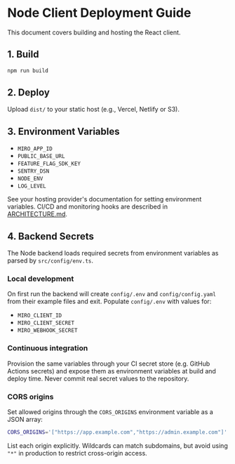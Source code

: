 # Node Client Deployment Guide

This document covers building and hosting the React client.

## 1. Build

```bash
npm run build
```

## 2. Deploy

Upload `dist/` to your static host (e.g., Vercel, Netlify or S3).

## 3. Environment Variables

- `MIRO_APP_ID`
- `PUBLIC_BASE_URL`
- `FEATURE_FLAG_SDK_KEY`
- `SENTRY_DSN`
- `NODE_ENV`
- `LOG_LEVEL`

See your hosting provider's documentation for setting environment variables. CI/CD and monitoring hooks are described in [ARCHITECTURE.md](ARCHITECTURE.md).

## 4. Backend Secrets

The Node backend loads required secrets from environment variables as parsed by `src/config/env.ts`.

### Local development

On first run the backend will create `config/.env` and `config/config.yaml` from their example files and exit.
Populate `config/.env` with values for:

- `MIRO_CLIENT_ID`
- `MIRO_CLIENT_SECRET`
- `MIRO_WEBHOOK_SECRET`

### Continuous integration

Provision the same variables through your CI secret store (e.g. GitHub Actions secrets) and expose them as environment variables at build and deploy time. Never commit real secret values to the repository.

### CORS origins

Set allowed origins through the `CORS_ORIGINS` environment variable as a JSON array:

```bash
CORS_ORIGINS='["https://app.example.com","https://admin.example.com"]'
```

List each origin explicitly. Wildcards can match subdomains, but avoid using `"*"` in production to restrict cross-origin access.
